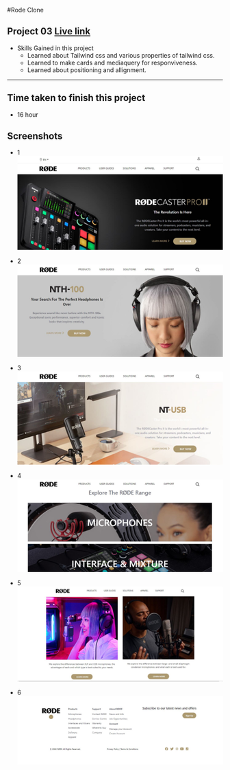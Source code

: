 #Rode Clone

## Project 03  [Live link]()
- Skills Gained in this project
    - Learned about Tailwind css and various properties of tailwind css.
    - Learned to make cards and mediaquery for responviveness.
    - Learned about positioning and allignment.
---

## Time taken to finish this project

- 16 hour

## Screenshots

- 1 ![](./screenshots/rode-01.JPG)

- 2 ![](./screenshots/rode-02.JPG)

- 3 ![](./screenshots/rode-03.JPG)

- 4 ![](./screenshots/rode-04.JPG)

- 5 ![](./screenshots/rode-05.JPG)

- 6 ![](./screenshots/rode-06.JPG)








